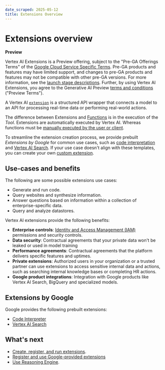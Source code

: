 ```yaml
---
date_scraped: 2025-05-12
title: Extensions Overview
---
```


# Extensions overview 

**Preview**

Vertex AI Extensions is a Preview offering, subject to the
"Pre-GA Offerings Terms" of the
[Google Cloud Service Specific Terms](https://cloud.google.com/terms/service-terms). Pre-GA products and features
may have limited support, and changes to pre-GA products and features may not be compatible with
other pre-GA versions. For more information, see the
[launch stage descriptions](https://cloud.google.com/products#product-launch-stages). Further, by using
Vertex AI Extensions, you agree to the Generative AI Preview
[terms and conditions](/trustedtester/aitos) ("Preview Terms").

A Vertex AI
[`extension`](https://cloud.google.com/vertex-ai/docs/reference/rest/v1beta1/projects.locations.extensions) is a structured
API wrapper that connects a model to an API for processing real-time data or
performing real-world actions.

The difference between Extensions and
[Functions](https://cloud.google.com/vertex-ai/generative-ai/docs/multimodal/function-calling)
is in the execution of the *Tool*. Extensions are automatically executed by
Vertex AI. Whereas functions must be [manually executed by the user or
client](https://cloud.google.com/vertex-ai/generative-ai/docs/multimodal/function-calling#invoke-api).

To streamline the extension creation process, we provide prebuilt
*Extensions by Google* for common use cases, such as [code
interpretation](https://cloud.google.com/vertex-ai/generative-ai/docs/extensions/code-interpreter) and
[Vertex AI Search](https://cloud.google.com/vertex-ai/generative-ai/docs/extensions/vertex-ai-search).
If your use case doesn't align with these templates, you can create your own
[custom extension](https://cloud.google.com/vertex-ai/generative-ai/docs/extensions/create-extension).

## Use-cases and benefits

The following are some possible extensions use cases:

- Generate and run code.
- Query websites and synthesize information.
- Answer questions based on information within a collection of
 enterprise-specific data.
- Query and analyze datastores.

Vertex AI extensions provide the following benefits:

- **Enterprise controls**:
 [Identity and Access Management (IAM)](https://cloud.google.com/iam) permissions and
 security controls.
- **Data security**: Contractual agreements that your private data won't be
 leaked or used in model training
- **Performance agreements**: Contractual agreements that the platform
 delivers specific features and uptimes.
- **Private extensions**: Authorized users in your organization or a trusted
 partner can use extensions to access sensitive internal data and actions,
 such as searching internal knowledge bases or completing HR actions.
- **Google product integrations**: Integration with Google products like
 Vertex AI Search, BigQuery and specialized models.

## Extensions by Google

Google provides the following prebuilt extensions:

- [Code Interpreter](https://cloud.google.com/vertex-ai/generative-ai/docs/extensions/code-interpreter)
- [Vertex AI Search](https://cloud.google.com/vertex-ai/generative-ai/docs/extensions/vertex-ai-search)

## What's next

- [Create, register, and run
 extensions](https://cloud.google.com/vertex-ai/generative-ai/docs/extensions/create-extension).
- [Register and use Google-provided extensions](https://cloud.google.com/vertex-ai/generative-ai/docs/extensions/google-extensions)
- [Use Reasoning Engine](https://cloud.google.com/vertex-ai/generative-ai/docs/reasoning-engine/overview).